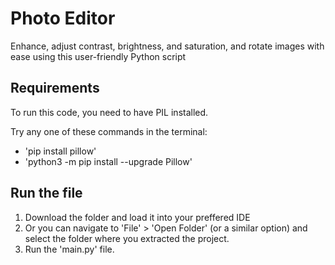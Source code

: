 # Photo Editor
Enhance, adjust contrast, brightness, and saturation, and rotate images with ease using this user-friendly Python script

## Requirements

To run this code, you need to have PIL installed.

Try any one of these commands in the terminal:
- 'pip install pillow'
- 'python3 -m pip install --upgrade Pillow'

## Run the file
1. Download the folder and load it into your preffered IDE
2. Or you can navigate to 'File' > 'Open Folder' (or a similar option) and select the folder where you extracted the project.
3. Run the 'main.py' file.
